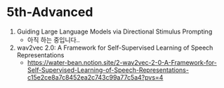 # 5th-Advanced

1. Guiding Large Language Models via Directional Stimulus Prompting
   - 아직 하는 중입니다..
2. wav2vec 2.0: A Framework for Self-Supervised Learning of Speech Representations
   - https://water-bean.notion.site/2-wav2vec-2-0-A-Framework-for-Self-Supervised-Learning-of-Speech-Representations-c15e2ce8a7c8452ea2c743c99a77c5a4?pvs=4
